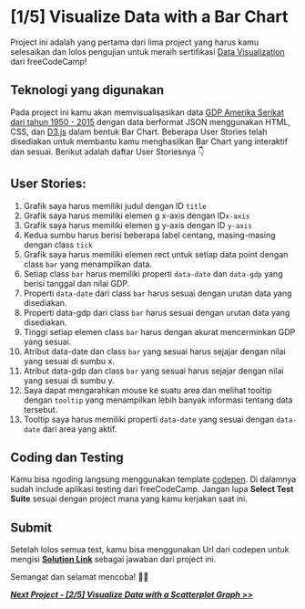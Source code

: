 # [1/5] Visualize Data with a Bar Chart

Project ini adalah yang pertama dari lima project yang harus kamu selesaikan dan lolos pengujian untuk meraih sertifikasi [Data Visualization](https://www.freecodecamp.org/learn/data-visualization/#json-apis-and-ajax) dari freeCodeCamp!

## Teknologi yang digunakan

Pada project ini kamu akan memvisualisasikan data [GDP Amerika Serikat dari tahun 1950 - 2015](https://raw.githubusercontent.com/freeCodeCamp/ProjectReferenceData/master/GDP-data.json) dengan data berformat JSON menggunakan HTML, CSS, dan [D3.js](https://d3js.org/) dalam bentuk Bar Chart. Beberapa User Stories telah disediakan untuk membantu kamu menghasilkan Bar Chart yang interaktif dan sesuai. Berikut adalah daftar User Storiesnya 👇

## User Stories:

1. Grafik saya harus memiliki judul dengan ID `title`
2. Grafik saya harus memiliki elemen g x-axis dengan ID`x-axis`
3. Grafik saya harus memiliki elemen g y-axis dengan ID `y-axis`
4. Kedua sumbu harus berisi beberapa label centang, masing-masing dengan class `tick`
5. Grafik saya harus memiliki elemen rect untuk setiap data point dengan class `bar` yang menampilkan data.
6. Setiap class `bar` harus memiliki properti `data-date` dan `data-gdp` yang berisi tanggal dan nilai GDP.
7. Properti `data-date` dari class `bar` harus sesuai dengan urutan data yang disediakan.
8. Properti data-gdp dari class `bar` harus sesuai dengan urutan data yang disediakan.
9. Tinggi setiap elemen class `bar` harus dengan akurat mencerminkan GDP yang sesuai.
10. Atribut data-date dan class `bar` yang sesuai harus sejajar dengan nilai yang sesuai di sumbu x.
11. Atribut data-gdp dan class `bar` yang sesuai harus sejajar dengan nilai yang sesuai di sumbu y.
12. Saya dapat mengarahkan mouse ke suatu area dan melihat tooltip dengan `tooltip` yang menampilkan lebih banyak informasi tentang data tersebut.
13. Tooltip saya harus memiliki properti `data-date` yang sesuai dengan `data-date` dari area yang aktif.

## Coding dan Testing

Kamu bisa ngoding langsung menggunakan template [codepen](https://codepen.io/pen?template=MJjpwO). Di dalamnya sudah include aplikasi testing dari freeCodeCamp. Jangan lupa **Select Test Suite** sesuai dengan project mana yang kamu kerjakan saat ini. 

## Submit

Setelah lolos semua test, kamu bisa menggunakan Url dari codepen untuk mengisi [**Solution Link**](https://www.freecodecamp.org/learn/data-visualization/data-visualization-projects/visualize-data-with-a-bar-chart) sebagai jawaban dari project ini.

Semangat dan selamat mencoba! 🚀📜  


[***Next Project - [2/5] Visualize Data with a Scatterplot Graph >>***]()
